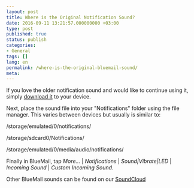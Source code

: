 ```yaml
---
layout: post
title: Where is the Original Notification Sound?
date: 2016-09-11 13:21:57.000000000 +03:00
type: post
published: true
status: publish
categories:
- General
tags: []
lang: en
permalink: /where-is-the-original-bluemail-sound/
meta:
---
```


If you love the older notification sound and would like to continue using it, simply <a href="//soundcloud.com/bluemail_app/incoming-mail">download it</a> to your device.</p>
Next, place the sound file into your "Notifications" folder using the file manager. This varies between devices but usually is similar to:</p>
/storage/emulated/0/notifications/

/storage/sdcard0/Notifications/

/storage/emulated/0/media/audio/notifications/

Finally in BlueMail, tap *More...* \| *Notifications* \| *Sound\|Vibrate\|LED* \| *Incoming Sound* \| *Custom Incoming Sound*.

Other BlueMail sounds can be found on our [SoundCloud](https://soundcloud.com/bluemail_app)
